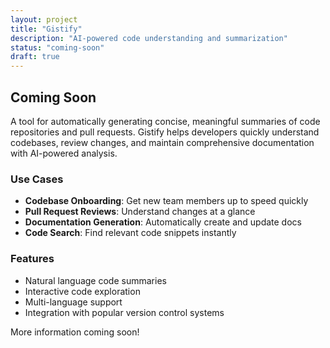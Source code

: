 ```yaml
---
layout: project
title: "Gistify"
description: "AI-powered code understanding and summarization"
status: "coming-soon"
draft: true
---
```


## Coming Soon

A tool for automatically generating concise, meaningful summaries of code repositories and pull requests. Gistify helps developers quickly understand codebases, review changes, and maintain comprehensive documentation with AI-powered analysis.

### Use Cases

- **Codebase Onboarding**: Get new team members up to speed quickly
- **Pull Request Reviews**: Understand changes at a glance
- **Documentation Generation**: Automatically create and update docs
- **Code Search**: Find relevant code snippets instantly

### Features

- Natural language code summaries
- Interactive code exploration
- Multi-language support
- Integration with popular version control systems

More information coming soon!
